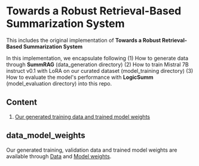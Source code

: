 # Towards a Robust Retrieval-Based Summarization System

This includes the original implementation of **Towards a Robust Retrieval-Based Summarization System** 

In this implementation, we encapsulate following (1) How to generate data through **SummRAG** (data_generation directory) (2) How to train Mistral 7B instruct v0.1 with LoRA on our curated dataset (model_training directory) (3) How to evaluate the model's performance with **LogicSumm** (model_evaluation directory) into this repo. 


## Content 
1. [Our generated training data and trained model weights](#data_model_weights)





## data_model_weights
Our generated training, validation data and trained model weights are available through [Data]([https://huggingface.co/datasets/zycjlsj123/ragsummdata]) and [Model weights]([https://huggingface.co/zycjlsj123/rag_summ]). 

